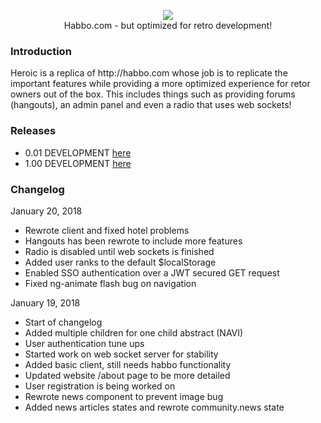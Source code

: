 <p align="center">
  <img src="https://i.imgur.com/iKiDgs0.png" />
  <br>
  Habbo.com - but optimized for retro development!
</p>


<h3>Introduction</h3>
<p>Heroic is a replica of http://habbo.com whose job is to replicate the important features while providing a more optimized experience for retor owners out of the box.  This includes things such as 
providing forums (hangouts), an admin panel and even a radio that uses web sockets!</p>
 
 <h3>Releases</h3>
 <ul>
  <li>0.01 DEVELOPMENT  <a href="https://github.com/chrismpettyjohn/Heroic/releases/tag/0.1">here</a></li>
   <li>1.00 DEVELOPMENT  <a href="https://github.com/chrismpettyjohn/Heroic/releases/tag/1.00">here</a></li>
 </ul>

  <h3>Changelog</h3>
  <div ng-repeat="log in info.changelog" class="ng-scope">
                  <p class="ng-binding">January 20, 2018</p>
                  <ul>
                    <!-- ngRepeat: child in log.logs --><li ng-repeat="child in log.logs" class="ng-binding ng-scope">Rewrote client and fixed hotel problems</li><!-- end ngRepeat: child in log.logs --><li ng-repeat="child in log.logs" class="ng-binding ng-scope">Hangouts has been rewrote to include more features</li><!-- end ngRepeat: child in log.logs --><li ng-repeat="child in log.logs" class="ng-binding ng-scope">Radio is disabled until web sockets is finished</li><!-- end ngRepeat: child in log.logs --><li ng-repeat="child in log.logs" class="ng-binding ng-scope">Added user ranks to the default $localStorage</li><!-- end ngRepeat: child in log.logs --><li ng-repeat="child in log.logs" class="ng-binding ng-scope">Enabled SSO authentication over a JWT secured GET request</li><!-- end ngRepeat: child in log.logs --><li ng-repeat="child in log.logs" class="ng-binding ng-scope">Fixed ng-animate flash bug on navigation</li><!-- end ngRepeat: child in log.logs -->
                  </ul>
                </div>
    <div ng-repeat="log in info.changelog" class="ng-scope">
                  <p class="ng-binding">January 19, 2018</p>
                  <ul>
                    <!-- ngRepeat: child in log.logs --><li ng-repeat="child in log.logs" class="ng-binding ng-scope">Start of changelog</li><!-- end ngRepeat: child in log.logs --><li ng-repeat="child in log.logs" class="ng-binding ng-scope">Added multiple children for one child abstract (NAVI)</li><!-- end ngRepeat: child in log.logs --><li ng-repeat="child in log.logs" class="ng-binding ng-scope">User authentication tune ups</li><!-- end ngRepeat: child in log.logs --><li ng-repeat="child in log.logs" class="ng-binding ng-scope">Started work on web socket server for stability</li><!-- end ngRepeat: child in log.logs --><li ng-repeat="child in log.logs" class="ng-binding ng-scope">Added basic client, still needs habbo functionality</li><!-- end ngRepeat: child in log.logs --><li ng-repeat="child in log.logs" class="ng-binding ng-scope">Updated website /about page to be more detailed</li><!-- end ngRepeat: child in log.logs --><li ng-repeat="child in log.logs" class="ng-binding ng-scope">User registration is being worked on</li><!-- end ngRepeat: child in log.logs --><li ng-repeat="child in log.logs" class="ng-binding ng-scope">Rewrote news component to prevent image bug</li><!-- end ngRepeat: child in log.logs --><li ng-repeat="child in log.logs" class="ng-binding ng-scope">Added news articles states and rewrote community.news state</li><!-- end ngRepeat: child in log.logs -->
                  </ul>
                </div>
